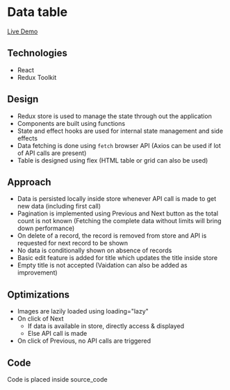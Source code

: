 # Data table

<a href="https://sadanandpai.github.io/task_30dec/">Live Demo</a>

## Technologies
- React
- Redux Toolkit

## Design
- Redux store is used to manage the state through out the application
- Components are built using functions
- State and effect hooks are used for internal state management and side effects
- Data fetching is done using `fetch` browser API (Axios can be used if lot of API calls are present)
- Table is designed using flex (HTML table or grid can also be used)

## Approach
- Data is persisted locally inside store whenever API call is made to get new data (including first call)
- Pagination is implemented using Previous and Next button as the total count is not known (Fetching the complete data without limits will bring down performance)
- On delete of a record, the record is removed from store and API is requested for next record to be shown
- No data is conditionally shown on absence of records
- Basic edit feature is added for title which updates the title inside store
- Empty title is not accepted (Vaidation can also be added as improvement)

## Optimizations
- Images are lazily loaded using loading="lazy"
- On click of Next
  - If data is available in store, directly access & displayed
  - Else API call is made
- On click of Previous, no API calls are triggered

## Code
Code is placed inside source_code
